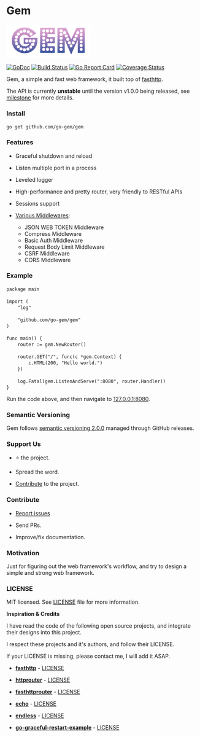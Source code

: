 Gem
===
![Gem logo](logo.png)

[![GoDoc](https://godoc.org/github.com/go-gem/gem?status.svg)](https://godoc.org/github.com/go-gem/gem)
[![Build Status](https://travis-ci.org/go-gem/gem.svg?branch=master)](https://travis-ci.org/go-gem/gem)
[![Go Report Card](https://goreportcard.com/badge/github.com/go-gem/gem)](https://goreportcard.com/report/github.com/go-gem/gem)
[![Coverage Status](https://coveralls.io/repos/github/go-gem/gem/badge.svg?branch=master)](https://coveralls.io/github/go-gem/gem?branch=master)

Gem, a simple and fast web framework, it built top of [fasthttp](https://github.com/valyala/fasthttp).

The API is currently **unstable** until the version v1.0.0 being released,
see [milestone](https://github.com/go-gem/gem/milestone/1) for more details.

### Install

```
go get github.com/go-gem/gem
```

### Features

- Graceful shutdown and reload

- Listen multiple port in a process

- Leveled logger

- High-performance and pretty router, very friendly to RESTful APIs

- Sessions support

- [Various Middlewares](#middlewares):
    - JSON WEB TOKEN Middleware
    - Compress Middleware
    - Basic Auth Middleware
    - Request Body Limit Middleware
    - CSRF Middleware
    - CORS Middleware

### Example

```
package main

import (
	"log"

	"github.com/go-gem/gem"
)

func main() {
	router := gem.NewRouter()

	router.GET("/", func(c *gem.Context) {
		c.HTML(200, "Hello world.")
	})

	log.Fatal(gem.ListenAndServe(":8080", router.Handler))
}
```

Run the code above, and then navigate to [127.0.0.1:8080](http://127.0.0.1:8080).
 
### Semantic Versioning

Gem follows [semantic versioning 2.0.0](http://semver.org/) managed through GitHub releases.

### Support Us

- :star: the project.

- Spread the word.

- [Contribute](#contribute) to the project.

### Contribute

- [Report issues](https://github.com/go-gem/gem/issues/new)

- Send PRs.

- Improve/fix documentation.

### Motivation

Just for figuring out the web framework's workflow, and try to design a simple and strong web framework.

### LICENSE

MIT licensed. See [LICENSE](LICENSE) file for more information.

**Inspiration & Credits**

I have read the code of the following open source projects, and integrate their designs into this project.

I respect these projects and it's authors, and follow their LICENSE.

If your LICENSE is missing, please contact me, I will add it ASAP.

- [**fasthttp**](https://github.com/valyala/fasthttp) - [LICENSE](https://github.com/valyala/fasthttp/blob/master/LICENSE)

- [**httprouter**](https://github.com/julienschmidt/httprouter) - [LICENSE](https://github.com/julienschmidt/httprouter/blob/master/LICENSE)

- [**fasthttprouter**](https://github.com/buaazp/fasthttprouter) - [LICENSE](https://github.com/buaazp/fasthttprouter/blob/master/LICENSE)

- [**echo**](https://github.com/labstack/echo) - [LICENSE](https://github.com/labstack/echo/blob/master/LICENSE)

- [**endless**](https://github.com/fvbock/endless) - [LICENSE](https://github.com/fvbock/endless/blob/master/LICENSE)

- [**go-graceful-restart-example**](https://github.com/Scalingo/go-graceful-restart-example) - [LICENSE](https://github.com/Scalingo/go-graceful-restart-example/blob/master/LICENSE)